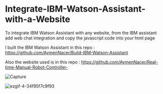 # Integrate-IBM-Watson-Assistant-with-a-Website
To integrate IBM Watson Assistant with any website, from the IBM assistant add web chat integration and copy the javascript code into your html page


I built the IBM Watson Assistant in this repo : https://github.com/AymenNacer/Build-IBM-Watson-Assistant

Also the website used is in this repo : https://github.com/AymenNacer/Real-time-Manual-Robot-Controller-

![Capture](https://user-images.githubusercontent.com/67188835/88924913-8c4f3400-d27c-11ea-93e0-135d6c4533b1.PNG)

![ezgif-4-34f95f7c9f93](https://user-images.githubusercontent.com/67188835/88924958-9a9d5000-d27c-11ea-8cb3-9a74ddca09e2.gif)
